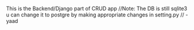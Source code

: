 This is the Backend/Django part of CRUD app
//Note: The DB is still sqlite3 u can change it to postgre by making appropriate changes in setting.py //
-yaad
